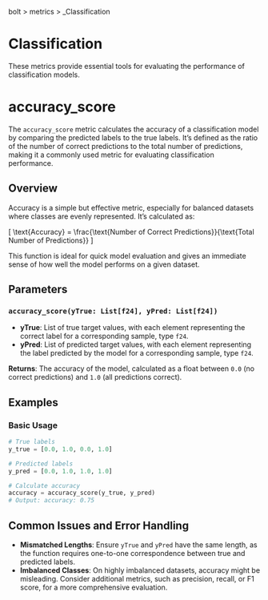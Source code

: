 bolt > metrics > _Classification
# Classification

These metrics provide essential tools for evaluating the performance of classification models.

# accuracy_score

The `accuracy_score` metric calculates the accuracy of a classification model by comparing the predicted labels to the true labels. It’s defined as the ratio of the number of correct predictions to the total number of predictions, making it a commonly used metric for evaluating classification performance.

## Overview

Accuracy is a simple but effective metric, especially for balanced datasets where classes are evenly represented. It’s calculated as:

\[
\text{Accuracy} = \frac{\text{Number of Correct Predictions}}{\text{Total Number of Predictions}}
\]

This function is ideal for quick model evaluation and gives an immediate sense of how well the model performs on a given dataset.

## Parameters

### `accuracy_score(yTrue: List[f24], yPred: List[f24])`

- **yTrue**: List of true target values, with each element representing the correct label for a corresponding sample, type `f24`.
- **yPred**: List of predicted target values, with each element representing the label predicted by the model for a corresponding sample, type `f24`.

**Returns**: The accuracy of the model, calculated as a float between `0.0` (no correct predictions) and `1.0` (all predictions correct).

## Examples

### Basic Usage

```python
# True labels
y_true = [0.0, 1.0, 0.0, 1.0]

# Predicted labels
y_pred = [0.0, 1.0, 1.0, 1.0]

# Calculate accuracy
accuracy = accuracy_score(y_true, y_pred)
# Output: accuracy: 0.75
```

## Common Issues and Error Handling

- **Mismatched Lengths**: Ensure `yTrue` and `yPred` have the same length, as the function requires one-to-one correspondence between true and predicted labels.
- **Imbalanced Classes**: On highly imbalanced datasets, accuracy might be misleading. Consider additional metrics, such as precision, recall, or F1 score, for a more comprehensive evaluation.